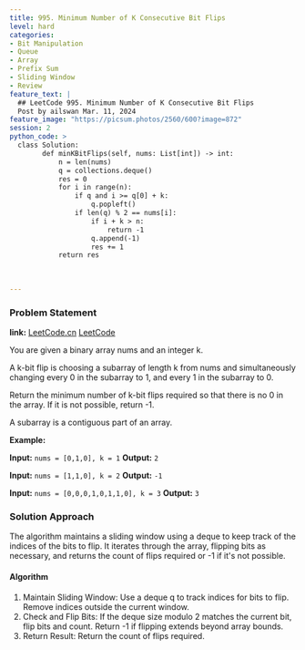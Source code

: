 ```yaml
---
title: 995. Minimum Number of K Consecutive Bit Flips
level: hard
categories:
- Bit Manipulation
- Queue
- Array
- Prefix Sum
- Sliding Window
- Review
feature_text: |
  ## LeetCode 995. Minimum Number of K Consecutive Bit Flips
  Post by ailswan Mar. 11, 2024
feature_image: "https://picsum.photos/2560/600?image=872"
session: 2
python_code: >
  class Solution:
        def minKBitFlips(self, nums: List[int]) -> int:
            n = len(nums)
            q = collections.deque()
            res = 0
            for i in range(n):
                if q and i >= q[0] + k:
                    q.popleft()
                if len(q) % 2 == nums[i]:
                    if i + k > n:
                        return -1
                    q.append(-1)
                    res += 1
            return res
            
      
        
---
```


### Problem Statement
**link:**
[LeetCode.cn](https://leetcode.cn/problems/minimum-number-of-k-consecutive-bit-flips/)
[LeetCode](https://leetcode.com/minimum-number-of-k-consecutive-bit-flips/)

You are given a binary array nums and an integer k.

A k-bit flip is choosing a subarray of length k from nums and simultaneously changing every 0 in the subarray to 1, and every 1 in the subarray to 0.

Return the minimum number of k-bit flips required so that there is no 0 in the array. If it is not possible, return -1.

A subarray is a contiguous part of an array.

**Example:**

**Input:** `nums = [0,1,0], k = 1`
**Output:** `2`
 
**Input:** `nums = [1,1,0], k = 2`
**Output:** `-1`

**Input:** `nums = [0,0,0,1,0,1,1,0], k = 3`
**Output:** `3`
 
### Solution Approach
The algorithm maintains a sliding window using a deque to keep track of the indices of the bits to flip. It iterates through the array, flipping bits as necessary, and returns the count of flips required or -1 if it's not possible.

#### Algorithm
1. Maintain Sliding Window:
Use a deque q to track indices for bits to flip.
Remove indices outside the current window.
2. Check and Flip Bits:
If the deque size modulo 2 matches the current bit, flip bits and count.
Return -1 if flipping extends beyond array bounds.
3. Return Result:
Return the count of flips required. 